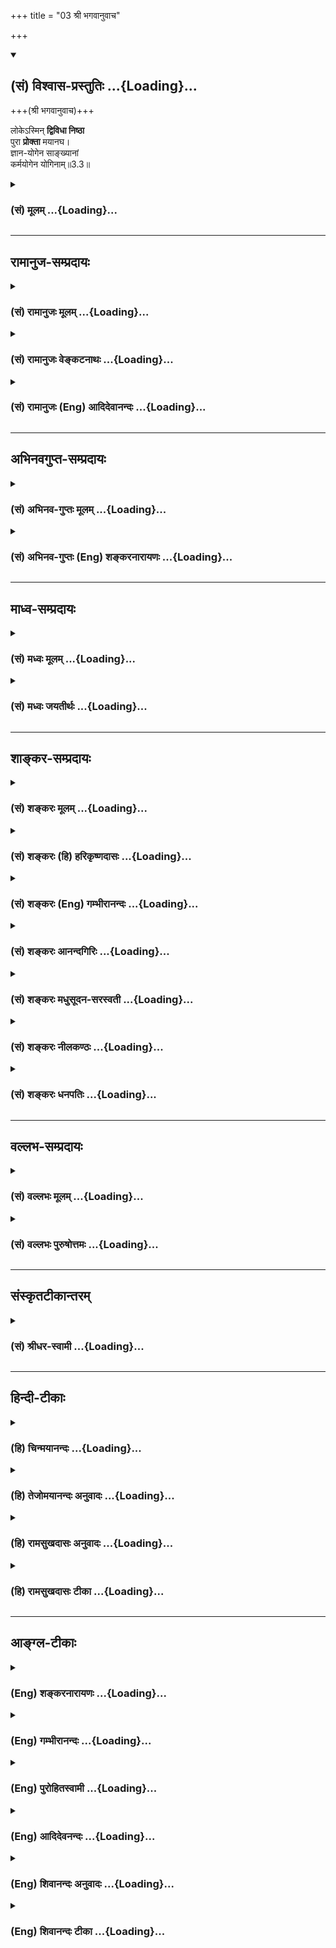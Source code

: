 +++
title = "03 श्री भगवानुवाच"

+++
<div class="js_include" newlevelforh1="2" title="(सं) विश्वास-प्रस्तुतिः" unfilled url="/purANam_vaiShNavam/mahAbhAratam/06-bhIShma-parva/03-bhagavad-gItA-parva/saMskRtam/vishvAsa-prastutiH/03_karma-yogaH/03_shrI_bhagavAnuvAc.md">
<details open><summary><h2>(सं) विश्वास-प्रस्तुतिः ...{Loading}...</h2></summary>

+++(श्री भगवानुवाच)+++

लोकेऽस्मिन् **द्विविधा निष्ठा**  
पुरा **प्रोक्ता** मयानघ।  
ज्ञान-योगेन साङ्ख्यानां  
कर्मयोगेन योगिनाम्॥3.3॥
</details>
</div>
<div class="js_include collapsed" newlevelforh1="3" title="(सं) मूलम्" unfilled url="/purANam_vaiShNavam/mahAbhAratam/06-bhIShma-parva/03-bhagavad-gItA-parva/saMskRtam/mUlam/03_karma-yogaH/03_shrI_bhagavAnuvAc.md">
<details><summary><h3>(सं) मूलम् ...{Loading}...</h3></summary>

श्री भगवानुवाच  
लोकेऽस्मिन्द्विविधा निष्ठा पुरा प्रोक्ता मयानघ।  
ज्ञानयोगेन साङ्ख्यानां कर्मयोगेन योगिनाम्।।3.3।।
</details>
</div>


_________________
## रामानुज-सम्प्रदायः
<div class="js_include collapsed" newlevelforh1="3" title="(सं) रामानुजः मूलम्" unfilled url="/purANam_vaiShNavam/mahAbhAratam/06-bhIShma-parva/03-bhagavad-gItA-parva/saMskRtam/rAmAnujaH/mUlam/03_karma-yogaH/03_shrI_bhagavAnuvAc.md">
<details><summary><h3>(सं) रामानुजः मूलम् ...{Loading}...</h3></summary>

।।3.3।। श्रीभगवानुवाच पुरा उक्तं च सम्यग् अवधृतं त्वया **पुरा** अपि
**अस्मिन् लोके** विचित्राधिकारिसंपूर्णे **द्विविधा निष्ठा**
ज्ञानकर्मविषया यथाधिकारम् असंकीर्णा एव **मया उक्ता।** न हि सर्वो लौकिकः
पुरुषः संजातमोक्षाभिलाषः तदानीम् एव ज्ञानयोगाधिकारे प्रभवति अपि तु
अनभिसंहितफलेन केवलपरमपुरुषाराधनरूपेण अनुष्ठितेन कर्मणा विध्वस्तमनोमलः
अव्याकुलेन्द्रियो ज्ञाननिष्ठायाम् अधिकरोति यतः प्रवृत्तिर्भूतानां येन
सर्वमिदं ततम्। स्वकर्मणा तमभ्यर्च्य सिद्धिं विन्दति मानवः।। (गीता
18।46)इति परमपुरुषाराधनैकवेषता कर्मणां वक्ष्यते।  
  
इहापिकर्मण्येवाधिकारस्ते (गीता 2।47) इत्यादिना अनभिसंहितफलं कर्म
अनुष्ठेयं विधाय तेन विषयव्याकुलतारूपमोहाद् उत्तीर्णबुद्धेःप्रजहाति यदा
कामान् (गीता 2।55) इत्यादिना ज्ञानयोग उदितः। अतः **साङ्ख्यानाम्** एव
**ज्ञानयोगेन** स्थितिः उक्ता **योगिनां** तु **कर्मयोगेन। संख्या बुद्धिः
तद्युक्ताः साङ्ख्याः आत्मैकविषयया बुद्ध्या युक्ताः साङ्ख्याः अतदर्हाः
कर्मयोगाधिकारिणो योगिनः। विषयव्याकुलबुद्धियुक्तानां कर्मयोगे अधिकारः
अव्याकुलबुद्धीनां तु ज्ञानयोगे अधिकार उक्तः सति न किञ्चिद् इह विरुद्धम्
न अपि व्यामिश्रम् अभिहितम्। सर्वस्य लौकिकस्य पुरुषस्य मोक्षेच्छायां
संजातायां सहसा एव ज्ञानयोगो दुष्कर इत्याह**

</details>
</div>
<div class="js_include collapsed" newlevelforh1="3" title="(सं) रामानुजः वेङ्कटनाथः" unfilled url="/purANam_vaiShNavam/mahAbhAratam/06-bhIShma-parva/03-bhagavad-gItA-parva/saMskRtam/rAmAnujaH/venkaTanAthaH/03_karma-yogaH/03_shrI_bhagavAnuvAc.md">
<details><summary><h3>(सं) रामानुजः वेङ्कटनाथः ...{Loading}...</h3></summary>

  
  
।।3.3।। एवमसङ्कीर्णरूपे वाक्ये बुभुत्सिते पूर्वोक्तस्यैवासङ्कीर्णरूपतां
प्रकटयन् श्रीभगवानुवाच लोकेऽस्मिन्निति। मया प्रोक्ता इति निर्देशात्काक्वा
च फलितमाह पूर्वोक्तमिति। अस्मिन् लोके इत्यस्य प्रकृतोपयोगितात्पर्यमाह
विचित्राधिकारिसम्पूर्णे इति। तेन ज्ञानयोगकर्मयोगयोरधिकारिभेदसम्भवः
परस्परविरुद्धानामपि धर्माणां
प्रतिनियताधिकारिविषयत्वव्यवस्थापकवर्णाश्रमदेशकालकामनानिमित्तादिदृष्टान्तश्च
सूचितः। अनघशब्देनाप्येतदेवाभिप्रेतम्। यथास्मिन् लोकेऽनघतया
त्वमपवर्गसाधनेऽधिकरोषि इतरे तु काम्यादौ तद्वदनघमात्रस्य कर्मयोगेऽधिकारः
अनघतराणां तु ज्ञानयोग इति संसारदाहज्वरचिकित्सकस्य सर्वज्ञस्य
भिषजस्तत्तदवस्थोचितोऽयमुपदेशः। प्रोक्ता इत्यस्य सोपसर्गस्याभिप्रेतमाह
यथाधिकारमिति। अधिकारानतिलङ्घनमत्र प्रकर्षः। द्वैविध्यमात्रस्य
ज्ञातत्वात्तदुक्त्यभिप्रेतमाह असङ्कीर्णैवेति। मयेति तत्तदधिकारिभेदवेदिना
तत्तद्धितकामेनास्पृष्टभ्रमविप्रलम्भप्रमादाशक्तिगन्धेनेत्यर्थः।  
  
ज्यायसि ज्ञानयोगे तिष्ठति कर्मयोगः कथमाद्रियेत इत्यत्राह नहीति।
मोक्षाभिलाषे जातेऽपि जन्मान्तरशतसुचरितमृदितकषायाणां केषाञ्चिदेव तदानीमेव
ज्ञानयोगाधिकारः तथा दर्शनात् ततः शक्ताशक्तविषयतया
ज्ञानकर्मयोगयोर्व्यवस्थेति भावः। नन्वशक्तानां कदाचिदपि ज्ञानयोगाधिकारो न
स्यात् तच्छक्तिहेतुतयोक्तस्य कर्मयोगानुष्ठानस्य
तत्प्रातिकूल्यचोद्यस्थितेरित्यत्राह अनभिसंहितेति।
सर्वज्ञत्वसर्वशक्तित्वकारुण्यादिविशिष्टभगवदनुग्रहरूपादृष्टद्वारा
ज्ञानहेतुत्वाय परमपुरुषाराधनरूपतोक्तिः। व्याकुलेन्द्रियत्वं हि
ज्ञाननिष्ठाविरोधि तच्च स्वान्तमलमूलम्
तदप्यनादिपुण्यपापरूपदुष्कर्ममूलरजस्तमोमयम् तच्च
सत्त्वोन्मेषहेतुभूतैवंविधकर्मनिबर्हणीयम् अतो
ज्ञाननिष्ठाहेतुभूतशान्तिहेतुत्वात्तदनुकूल एव कर्मयोग इत्युक्तं भवति।
धर्मेण पापमपनुदति तै.ना.उ.6।50 इत्यादिकमिहाभिप्रेतम् अनभिसंहितफलत्वं
पूर्वमेवोक्तमिति कृत्वा केवलपरमपुरुषाराधनवेषतायां कर्मणैव सिद्धिप्राप्तौ
च वक्ष्यमाणं दर्शयति यत इति। प्रोक्तशब्दनिर्दिष्टं अव्यामिश्राभिधानं
अनभिसंहितफलत्वोक्तिं च व्यनक्ति इहापीति। यदा ते
मोहकलिलंश्रुतिविप्रतिपन्ना ते 2।5253 इत्याद्यर्थं स्मारयति विषयेति।
आभिप्रायिकमवधारणं व्यञ्जयन्नुत्तरार्धं व्याचष्टे अतः साङ्ख्यानामेवेति।
साङ्ख्यशब्दस्यात्र सिद्धान्तविशेषनिष्ठपरत्वं व्युदस्यति
साङ्ख्यबुद्धिरित्यादिना। अतदर्हा इत्यशक्तिविषयत्वं
सूचितम्। कर्मयोगाधिकारिण इति। योगिशब्दस्थो योगो ह्यत्र कर्मयोगः
प्रत्ययार्थः सम्बन्धश्चात्र तद्योग्यतारूप इत्यर्थः। अतदर्हत्वं तदर्हत्वं
च विशदयन् विरोधशङ्कापरिहारस्यफलितत्वेनाव्यामिश्राभिधानमुपसंहरति
विषयेति।  
  

</details>
</div>
<div class="js_include collapsed" newlevelforh1="3" title="(सं) रामानुजः (Eng) आदिदेवानन्दः" unfilled url="/purANam_vaiShNavam/mahAbhAratam/06-bhIShma-parva/03-bhagavad-gItA-parva/saMskRtam/rAmAnujaH/english/AdidevAnandaH/03_karma-yogaH/03_shrI_bhagavAnuvAc.md">
<details><summary><h3>(सं) रामानुजः (Eng) आदिदेवानन्दः ...{Loading}...</h3></summary>

3.3 The Lord said You have not properly understood what I taught you before. In this world, full of people with varying degrees of alifications, I have taught in the days of yore two ways, that of knowledge (Jnana Yoga) and that of works, according to the alifications of aspirants. There is no contradiction in this. It is not possible for all people of the world in whom the desire for release has arisen, to become capable immediately for the practice of Jnana Yoga. But he who performs the worship of the Supreme Person without desire for fruits and thery gets completely rid of inner impurities and keeps his senses unagitated - he becomes competent for the path of knowledge. That all activities are for performing the worship of the Supreme Person will be taught in the Gita verse, 'He from \`whom the activities of all beings arise and by whom all this is pervaded - by worshipping Him with his duty man reaches perfection' (18.46). Earlier also performance of activities without any attachment to the fruits is enjoined by the verse beginning with. 'You have the right to work alone ৷৷.' (2.47). Next for those whose intellect has been redeemed by this kind of discipline, is enjoined Jnana Yoga by the words, 'When a man renounces all the desires
৷৷.' (2.55). Conseently, firm devotion to Jnana Yoga is taught only to the Sankhyas, i.e., those persons who are competent to follow the discipline of the knowledge of the self, and Karma Yoga to Yogins, i.e.,
to those competent for the path of work. Sankhya means Buddhi and those who are endowed with the Buddhi (intellectual or mental disposition)
having only the self for its object, are Sankhyans. Therefore those who are not fit for this are alified for Karma Yoga. Those who are possessed of Buddhi which is agitated by objects of the senses, are the persons alified for Karma Yoga, whereas those whose Buddhi is not thus agitated,
are alified for Jnana Yoga. Therefore nothing contradictory and confusing is taught. It is said in the next stanza that Jnana Yoga is difficult to practise all at once, even when the desire for release arises in any worldy person:

</details>
</div>


_________________
## अभिनवगुप्त-सम्प्रदायः
<div class="js_include collapsed" newlevelforh1="3" title="(सं) अभिनव-गुप्तः मूलम्" unfilled url="/purANam_vaiShNavam/mahAbhAratam/06-bhIShma-parva/03-bhagavad-gItA-parva/saMskRtam/abhinava-guptaH/mUlam/03_karma-yogaH/03_shrI_bhagavAnuvAc.md">
<details><summary><h3>(सं) अभिनव-गुप्तः मूलम् ...{Loading}...</h3></summary>

।।3.3।। श्रीभगवांस्तूत्तरं ददाति लोकेऽस्मिन् इति। लोके एषा द्वयी गतिः
प्रसिद्धा साङ्ख्यानां ज्ञानं प्रधानम् योगिनां च कर्मेति। मया तु सा एकैव
निष्ठा उक्ता ज्ञानक्रियामयत्वात् संवित्तत्त्वस्येति भावः।

</details>
</div>
<div class="js_include collapsed" newlevelforh1="3" title="(सं) अभिनव-गुप्तः (Eng) शङ्करनारायणः" unfilled url="/purANam_vaiShNavam/mahAbhAratam/06-bhIShma-parva/03-bhagavad-gItA-parva/saMskRtam/abhinava-guptaH/english/shankaranArAyaNaH/03_karma-yogaH/03_shrI_bhagavAnuvAc.md">
<details><summary><h3>(सं) अभिनव-गुप्तः (Eng) शङ्करनारायणः ...{Loading}...</h3></summary>

3.3 Loke etc. In the world, this twofold path is well known. Knowledge
is important for men of reflection and action for men of Yoga. But that
path has been declared by Me to be only one. For, the Consciousness
consists predominantly of knowledg and action. This is the idea here.
For this \[the Lord continues\] -

</details>
</div>


_________________
## माध्व-सम्प्रदायः
<div class="js_include collapsed" newlevelforh1="3" title="(सं) मध्वः मूलम्" unfilled url="/purANam_vaiShNavam/mahAbhAratam/06-bhIShma-parva/03-bhagavad-gItA-parva/saMskRtam/madhvaH/mUlam/03_karma-yogaH/03_shrI_bhagavAnuvAc.md">
<details><summary><h3>(सं) मध्वः मूलम् ...{Loading}...</h3></summary>

।।3.3।। ज्यायस्त्वेऽपि बुद्धेराधिकारिकत्वात् त्वं कर्मण्यधिकृत इति तत्र
नियोक्ष्यामीत्याशयवान्भगवानाह लोक इति। द्विविधा अपि जनाः सन्ति
गृहस्थादिकर्मत्यागेन ज्ञाननिष्ठाः सनकादिवत् तत्स्था एव ज्ञाननिष्ठाश्च
जनकादिवत् मद्धर्मस्था एवेत्यर्थः। साङ्ख्यानां ज्ञानिनां सनकादीनाम्।
योगिनामुपायिनां जनकादीनाम्। ज्ञाननिष्ठा अप्याधिकारिकत्वादीश्वरेच्छया
लोकसङ्ग्रहार्थत्वाच्च ये कर्मयोग्या भवन्ति तेऽपि योगिनः। निष्ठा स्थितिः।
त्वं तु जनकादिवत् सकर्मैव ज्ञानयोग्यः न तु सनकादिवत्तत्त्यागेनेत्यर्थः।
सन्ति हीश्वरेच्छयैव कर्मकृतः प्रियव्रतादयोऽपि ज्ञानिन एव। तथा ह्युक्तम्
ईश्वरेच्छया विनिवेशितकर्माधिकारः भाग.5।1।23 इति।

</details>
</div>
<div class="js_include collapsed" newlevelforh1="3" title="(सं) मध्वः जयतीर्थः" unfilled url="/purANam_vaiShNavam/mahAbhAratam/06-bhIShma-parva/03-bhagavad-gItA-parva/saMskRtam/madhvaH/jayatIrthaH/03_karma-yogaH/03_shrI_bhagavAnuvAc.md">
<details><summary><h3>(सं) मध्वः जयतीर्थः ...{Loading}...</h3></summary>

।।3.3।। एवं चेत्प्रश्नस्तर्हि कथं परिहारवाक्यं सङ्गच्छते तत्र
निष्ठाद्वैविध्यकथनात् इत्यतस्तदभिप्रायं वदन् अवतारयति
**ज्यायस्त्वेऽपी**ति। बुद्धिः काम्यकर्मणो ज्यायसीति यदुक्तं तत्तथैव
तथापि त्वां तत्र वैकल्पिके युद्धादिकर्मणि प्रेरयामि कुतः आधिकारिकत्वात्
त्वं कर्मण्यपि विक्षेपकारिण्यपि वैकल्पिकेऽधिकृत इति कृत्वा।
अयमत्रोत्तरक्रमः आश्रमत्रयविहितानि यज्ञादीनि युद्धादीनि च न
शुद्धकाम्यानि किन्तु कर्तुरिच्छया स्वर्गाद्यर्थानि ज्ञानाद्यर्थानि च
भवन्ति अतो बुद्धेः काम्यकर्मणो जायस्त्वेऽपि युद्धस्य
बुद्ध्यर्थत्वसम्भवात्तत्र नियोगो नानुपपन्नः। यतिधर्मान्विना किमेतेन
नियोगेन इति चेत् अनधिकारिणामेव यत्याश्रमस्वीकाराधिकारः नाधिकारिकाणाम्।
तैर्गृहस्थाद्याश्रममपरित्यज्यैव तद्विहितानि कर्माणि
निष्कामतयाऽनुष्ठेयानीतीश्वरनियमात् तव
चाधिकारिकत्वादिति। स्वराद्यन्तोपसृष्टाच्च इति कात्यायनवचनमनित्यम्। अत एव
न पाणिनिरभाणीत्। अयमाशयःश्लोकात्कथं लभ्यते इत्यतो व्याचष्टे **द्विविधा
अपी**ति। निष्ठा द्विविधेति व्याख्याने क्रमेणैकस्यैव पुरुषस्य
तत्सम्भवान्नोक्तोऽभिप्रायो लभ्यत इत्येवं व्याख्यातम्। न केवलमेकविधाः
साङ्ख्या एवेत्यपेरर्थः। द्वैविद्ध्यमेव सोदाहरणमाह **गृहस्थादी**ति।
यत्याश्रमपरिग्रहेणेत्यपि ग्राह्यम्। ज्ञाननिष्ठाः यत्याश्रमविहितैरेव
कर्मभिर्ज्ञानसाधनैर्युक्ताः सनकादिभिस्तुल्यं वर्तन्त इति **सनकादिवत्**।
एवं जनकादिवदित्यपि। तत्स्था एव गृहस्थाद्याश्रमस्था एव
तद्धर्मैर्युद्धादिभिर्ज्ञानसाधनैर्युक्ताः द्विविधा अपि जनाः
सन्तीत्युक्ते कर्ममार्गस्था ज्ञानमार्गस्थाश्चेति द्वैविद्ध्यं प्रतीयते
तन्निवृत्त्यर्थमाह **मद्धर्मे**ति। ज्ञानमार्गस्था एव ततश्च मद्धर्मस्था
एवजना द्विविधा अपि सन्तीत्यन्वयः। तत्कथमित्याकाङ्क्षायामुत्तरं
वाक्यद्वयम्। **साङ्ख्यानां योगिना**मिति पदद्वयमन्यथाप्रतीतिनिरासाय
व्याचष्टे **साङ्ख्यानामि**ति। सम्यक् ख्यातिर्ज्ञानं सङ्ख्या तत्र भवाः
साङ्ख्याः तेषां ज्ञानिनां ज्ञाननिष्ठानामित्यर्थः। ननु जनकादयोऽपि
ज्ञाननिष्ठास्तत्कथं योगिन इत्यत आह **ज्ञाननिष्ठा अपी**ति। कर्मयोग्या
गृहस्थादिकर्मयोग्याः। साङ्ख्ययोगशब्दौ प्रसिद्धार्थौ किं न स्यातामित्यतो
मुक्तिवचनादिति भावेनाह **निष्ठे**ति स्थितिः स्वरूपेणेति शेषः। अस्त्वेवं
श्लोकार्थः तथाप्याधिकारिकत्वादित्यादिकं अत्र न श्रूयत इत्यतोऽध्याहृत्याह
**त्वं त्वि**ति। सकर्मा गृहस्थादिकर्मवान्। भवेदिदं व्याख्यानं यदि ते
जनाः प्रमिताः स्युर्येषां ज्ञाननिष्ठानामपि गृहस्थादिकर्मस्वेवाधिकारः न
यत्याश्रमकर्मसु। जनकादयस्तु यत्याश्रमं नानुष्ठितवन्त इत्येव प्रमितम् न
तु तत्रानधिकार इति तत्राह **सन्ति ही**ति। विनिवेशितः कर्माधिकारो
गृहस्थकर्माधिकारो यस्मिन्स तथोक्तः। प्रियव्रतो हि यत्याश्रमं
स्वीचिकीर्षुराधिकारिकत्वयुक्त्या हिरण्यगर्भेण निवारित इत्यनेनोच्यते।

</details>
</div>


_________________
## शाङ्कर-सम्प्रदायः
<div class="js_include collapsed" newlevelforh1="3" title="(सं) शङ्करः मूलम्" unfilled url="/purANam_vaiShNavam/mahAbhAratam/06-bhIShma-parva/03-bhagavad-gItA-parva/saMskRtam/shankaraH/mUlam/03_karma-yogaH/03_shrI_bhagavAnuvAc.md">
<details><summary><h3>(सं) शङ्करः मूलम् ...{Loading}...</h3></summary>

।।3.3।। **लोके अस्मिन्** शास्त्रार्थानुष्ठानाधिकृतानां त्रैवर्णिकानां
**द्विविधा** द्विप्रकारा **निष्ठा** स्थितिः अनुष्ठेयतात्पर्यं **पुरा**
पूर्वं सर्गादौ प्रजाः सृष्ट्वा तासाम् अभ्युदयनिःश्रेयसप्राप्तिसाधनं
वेदार्थसंप्रदायमाविष्कुर्वता **प्रोक्ता मया** सर्वज्ञेन ईश्वरेण हे
**अनघ** अपाप। तत्र का सा द्विविधा निष्ठा इत्याह तत्र **ज्ञानयोगेन**
ज्ञानमेव योगः तेन **साङ्ख्यानाम्** अत्मानात्मविषयविवेकविज्ञानवतां
ब्रह्मचर्याश्रमादेव कृतसंन्यासानां वेदान्तविज्ञानसुनिश्चितार्थानां
परमहंसपरिव्राजकानां ब्रह्मण्येव अवस्थितानां निष्ठा प्रोक्ता।
**कर्मयोगेन** कर्मैव योगः कर्मयोगः तेन कर्मयोगेन **योगिनां** कर्मिणां
निष्ठा प्रोक्ता इत्यर्थः। यदि च एकेन पुरुषेण एकस्मै पुरुषार्थाय ज्ञानं
कर्म च समुच्चित्य अनुष्ठेयं भगवता इष्टम् उक्तं वक्ष्यमाणं वा गीतासु
वेदेषु चोक्तम् कथमिह अर्जुनाय उपसन्नाय प्रियाय विशिष्टभिन्नपुरुषकर्तृके
एव ज्ञानकर्मनिष्ठे ब्रूयात् यदि पुनः अर्जुनः ज्ञानं कर्म च द्वयं
श्रुत्वा स्वयमेवानुष्ठास्यति अन्येषां तु भिन्नपुरुषानुष्ठेयतां वक्ष्यामि
इति मतं भगवतः कल्प्येत तदा रागद्वेषवान् अप्रमाणभूतो भगवान् कल्पितः
स्यात्। तच्चायुक्तम्। तस्मात् कयापि युक्त्या न समुच्चयो
ज्ञानकर्मणोः।। यत् अर्जुनेन उक्तं कर्मणो ज्यायस्त्वं बुद्धेः तच्च स्थितम्
अनिराकरणात्। तस्याश्च ज्ञाननिष्ठायाः संन्यासिनामेवानुष्ठेयत्वम्
भिन्नपुरुषानुष्ठेयत्ववचनात्। भगवतः एवमेव अनुमतमिति गम्यते।। मां च
बन्धकारणे कर्मण्येव नियोजयसि इति विषण्णमनसमर्जुनम् कर्म नारभे इत्येवं
मन्वानमालक्ष्य आह भगवान् न कर्मणामनारम्भात् इति। अथवा ज्ञानकर्मनिष्ठयोः
परस्परविरोधात् एकेन पुरुषेण युगपत् अनुष्ठातुमशक्यत्वे सति
इतरेतरानपेक्षयोरेव पुरुषार्थहेतुत्वे प्राप्ते कर्मनिष्ठाया
ज्ञाननिष्ठाप्राप्तिहेतुत्वेन पुरुषार्थहेतुत्वम् न स्वातन्त्र्येण
ज्ञाननिष्ठा तु कर्मनिष्ठोपायलब्धात्मिका सती स्वातन्त्र्येण
पुरुषार्थहेतुः अन्यानपेक्षा इत्येतमर्थं प्रदर्शयिष्यन् आह भगवान्

</details>
</div>
<div class="js_include collapsed" newlevelforh1="3" title="(सं) शङ्करः (हि) हरिकृष्णदासः" unfilled url="/purANam_vaiShNavam/mahAbhAratam/06-bhIShma-parva/03-bhagavad-gItA-parva/saMskRtam/shankaraH/hindI/harikRShNadAsaH/03_karma-yogaH/03_shrI_bhagavAnuvAc.md">
<details><summary><h3>(सं) शङ्करः (हि) हरिकृष्णदासः ...{Loading}...</h3></summary>

।।3.3।। प्रश्नके अनुसार ही उत्तर देते हुए श्रीभगवान् बोले हे निष्पाप
अर्जुन इस मनुष्यलोकमें शास्त्रोक्त कर्म और ज्ञानके जो अधिकारी हैं ऐसे
तीनों वर्णवालोंके लिये ( अर्थात् ब्राह्मण क्षत्रिय और वैश्योंके लिये )
दो प्रकारकी निष्ठास्थिति अर्थात् कर्तव्य तत्परता पहलेसृष्टिके आदिकालमें
प्रजाको रचकर उनकी लौकिक उन्नति और मोक्षकी प्राप्तिके साधनरूप वैदिक
सम्प्रदायको आविष्कार करनेवाले मुझ सर्वज्ञ ईश्वरद्वारा कही गयी हैं। वह दो
प्रकारकी निष्ठा कौनसी हैं सो कहते हैं जो आत्मअनात्मके विषयमें विवेकजन्य
ज्ञानसे सम्पन्न हैं जिन्होंने ब्रह्मचर्यआश्रमसे ही संन्यास ग्रहण कर लिया
है जिन्होंने वेदान्तके विज्ञानद्वारा आत्मतत्त्वका भलीभाँति निश्चय कर
लिया है जो परमहंस संन्यासी हैं जो निरन्तर ब्रह्ममें स्थित हैं ऐसे
साङ्ख्ययोगियोंकी निष्ठा ज्ञानरूप योगसे कही है। तथा कर्मयोगसे
कर्मयोगियोंकी अर्थात् कर्म करनेवालोंकी निष्ठा कही है। यदि एक पुरुषद्वारा
एक ही प्रयोजनकी सिद्धिके लिये ज्ञान और कर्म दोनों एक साथ अनुष्ठान करने
योग्य हैं ऐसा अपना अभिप्राय भगवान्द्वारा गीतामें पहले कहीं कहा गया होता
या आगे कहा जानेवाला होता अथवा वेदमें कहा गया होता तो शरणमें आये हुए
प्रिय अर्जुनको यहाँ भगवान् यह कैसे कहते कि ज्ञाननिष्ठा और कर्मनिष्ठा
अलगअलग भिन्नभिन्न अधिकारियोंद्वारा ही अनुष्ठान की जानेयोग्य हैं। यदि
भगावन्का यह अभिप्राय मान लिया जाय कि ज्ञान और कर्म दोनोंको सुनकर अर्जुन
स्वयं ही दोनोंका अनुष्ठान कर लेगा दोनोंको भिन्न भिन्न पुरुषोंद्वारा
अनुष्ठान करनेयोग्य तो दूसरोंके लिये कहूँगा। तब तो भगवान्को रागद्वेषयुक्त
और अप्रामाणिक मानना हुआ। ऐसा मानना सर्वथा अनुचित है। इसलिये किसी भी
युक्तिसे ज्ञान और कर्मका समुच्चय नहीं माना जा सकता। कर्मोंकी अपेक्षा
ज्ञानकी श्रेष्ठता जो अर्जुनने कही थी वह तो सिद्ध है ही क्योंकि भगवान्ने
उसका निराकरण नहीं किया। उस ज्ञाननिष्ठाके अनुष्ठानका अधिकार संन्यासियोंका
ही है क्योंकि दोनों निष्ठा भिन्नभिन्न पुरुषोंद्वारा अनुष्ठान करनेयोग्य
बतलायी गयी हैं। इस कारण भगवान्की यही सम्मति है। यह प्रतीत होता है।
बन्धनके हेतुरूप कर्मोंमें ही भगवान् मुझे लगाते हैं ऐसा समझकर व्यथितचित्त
हुए और मैं कर्म नहींकरूँगा ऐसा माननेवाले अर्जुनको देखकर भगवान् बोले न
कर्मणामनारम्भात् इति। अथवा ज्ञाननिष्ठाका और कर्मनिष्ठाका परस्पर विरोध
होनेके कारण एक पुरुषद्वारा एक कालमें दोनोंका अनुष्ठान नहीं किया जा सकता।
इससे एक दूसरेकी अपेक्षा न रखकर दोनों अलगअलग मोक्षमें हेतु हैं ऐसा शंका
होनेपर

</details>
</div>
<div class="js_include collapsed" newlevelforh1="3" title="(सं) शङ्करः (Eng) गम्भीरानन्दः" unfilled url="/purANam_vaiShNavam/mahAbhAratam/06-bhIShma-parva/03-bhagavad-gItA-parva/saMskRtam/shankaraH/english/gambhIrAnandaH/03_karma-yogaH/03_shrI_bhagavAnuvAc.md">
<details><summary><h3>(सं) शङ्करः (Eng) गम्भीरानन्दः ...{Loading}...</h3></summary>

3.3 Anagha, O unblemished one, O sinless one; \[This word of address
suggests that Arjuna is alified to receive the Lord's instruction.\]
dvividha, two kinds of ; nistha, steadfastness, persistence in what is
undertaken; asmin loke, in this world, for the people of the three
castes who are alified for following the scriptures; prokta, were spoken
of; maya, by Me, the omniscient God, who had revealed for them the
traditional teachings of the Vedas, which are the means of securing
prosperity and the highest Goal; pura, in the days of yore, in the
beginning the creation, after having brought into being the creatures.
Now then, which is that steadfastness of two kinds; In answer the Lord
says: The steadfastness jnanayogena, through the Yoga of
Knowledge-Knowledge itself being the Yoga \[Here jnana, Knowledge,
refers to the knowledge of the supreme Reality, and Yoga is used in the
derivative sense of 'that (Knowledge) through which one gets united with
Brahman'.\]-; had been stated sankhyanam, for the men of
realization-those possessed of the Knowledge arising from the
discrimination with regard to the Self and the not-Self, those who have
espoused monasticism from the stage of Celibacy; itself, those to whom
the entity presented by the Vedantic knowledge has become fully
ascertained (see Mu. 3.2.6)-,the monks who are known as the
parama-hamsas, those who are established in Brahman alone. And the
steadfastness karma-yogena, through the Yoga of Action-action itself
being the Yoga \[Yoga here means 'that through which one gets united
with, comes to have, prosperity', i.e. such actions as go by the name of
righteousness and are prescribed by the scriptures.\] had been stated
yoginam, for the yogis, the men of action (rites and duties). This is
the idea. Again, had it been intended or stated or if it will be stated
in the Gita by the Lord-and if it has also been so stated in the
Vedas-that Knowledge and action are to be practised in combination by
one and the same person for attaining the same human Goal, why then
should He here tell His dear supplicant Arjuna, that steadfastness in
either Knowledge or action is to be practised only by different persons
who are respectively alified; If, on the other hand, it be supposed that
the Lord's idea is, 'After hearing about both Knowledge and action,
Arjuna will himself practise them (in combination); but, to others, I
shall speak of them as being meant to be pursued by different persons',
then the Lord would be imagined to be unreliable, being possessed of
likes and dislikes! And that is untenable. So, from no point of view
whatsoever can there be a combination of Knowledge and action. And what
has been said by Arjuna regarding superiority of Wisdom over action,
that stands confirmed for not having been refuted; and (it also stands
confirmed) that steadfastness in Knowledge is suitable for being
practised by monks alone. And from the statement that they (Knowledge
and action) are to be followed by different persons, it is understood
that this has the Lord's approval. Noticing that Arjuna had become
dejected under the impression, 'You are urging me to that very action
which is a source of bondage', and was thinking thus, 'I shall not
undertake action', the Lord said, 'Na karmanam anarambhat, not by
abstaining from action,' etc. Or:-When steadfastness in Knowledge and
steadfastness in action become incapable of being pursued simultaneously
by one and the same person owing to mutual contradiction, then, since it
may be concluded that they become the cause of attaining the human Goal
independently of each other, therefore, in order to show-that the
steadfastness in action is a means to the human Goal, not independently,
but by virtue of being instrumental in securing steadfastness in
Knowledge; and that, on the other hand, steadfastness in Knowledge,
having come into being through the means of steadfastness in action,
leads to the human Goal independently without anticipating anything
else-,the Lord said:

</details>
</div>
<div class="js_include collapsed" newlevelforh1="3" title="(सं) शङ्करः आनन्दगिरिः" unfilled url="/purANam_vaiShNavam/mahAbhAratam/06-bhIShma-parva/03-bhagavad-gItA-parva/saMskRtam/shankaraH/AnandagiriH/03_karma-yogaH/03_shrI_bhagavAnuvAc.md">
<details><summary><h3>(सं) शङ्करः आनन्दगिरिः ...{Loading}...</h3></summary>

।।3.3।। समुच्चयविरोधितया प्रश्नं व्याख्याय तद्विरोधित्वेनैव
प्रतिवचनमुत्थापयति **प्रश्नेति।** येयं व्यवहारभूमिरुपलभ्यते तत्र
त्रैवर्णिका ज्ञानं कर्म वा शास्त्रीयमनुष्ठातुमधिक्रियन्ते। तेषां द्विधा
स्थितिर्मया प्रोक्तेति पूर्वार्धं योजयति **लोकेऽस्मिन्निति।** स्थितिमेव
व्याकरोति **अनुष्ठेयेति।** पूर्वं प्रवचनप्रसङ्गं प्रदर्शयन्प्रवक्तारं
विशिनष्टि **सर्गादाविति।** प्रवचनस्यायथार्थत्वशङ्कां वारयति
**सर्वज्ञेनेति।** अर्जुनस्य भगवदुपदेशयोग्यत्वं सूचयति **अनघेति।**
निर्धारणार्थे तत्रेति सप्तमी। ज्ञानं परमार्थवस्तुविषयं तदेव योगशब्दितं
युज्यतेऽनेन ब्रह्मणेति व्युत्पत्तेस्तेन। निष्ठेत्यनुवर्तते।
उक्तज्ञानोपायमुपदिदिक्षुः साङ्ख्यशब्दार्थमाह **आत्मेति।** तेषामेव
कर्मनिष्ठत्वं व्यावर्तयति **ब्रह्मचर्येति।** तेषां जपादिपारवश्येन
श्रवणादिपराङ्मुखत्वं पराकरोति **वेदान्तेति।** उक्तविशेषणवतां
मुख्यसंन्यासित्वेन फलावस्थत्वं दर्शयति **परमहंसेति।** कर्म
वर्णाश्रमविहितं धर्माख्यं तदेव युज्यते तेनाभ्युदयेनेति योगस्तेन निष्ठा
कर्मिणां प्रोक्तेत्यनुषङ्गं दर्शयन्नाह **कर्मैवेत्यादिना।** एवं
प्रतिवचनवाक्यस्थान्यक्षराणि व्याख्याय तस्यैव तात्पर्यार्थं कथयति **यदि
चेति।** इष्टस्यापि दुर्बोधत्वमाशङ्क्याह **उक्तमिति।** ज्ञानस्यापि
मूलविकलतया विभ्रमत्वमाशङ्क्याह **वेदेष्विति।**
तस्याशिष्यत्वबुद्ध्यान्यथाकथनमित्याशङ्क्याह **उपसन्नायेति।** तथापि
तस्मिन्नौदासीन्यादन्यथोक्तिरित्याशङ्क्याह **प्रियायेति।** ब्रवीति च
भिन्नपुरुषकर्तृकं निष्ठाद्वयं तेन समुच्चयो भगवदभीष्टः शास्त्रार्थो न
भवतीति शेषः। नन्वर्जुनस्य
प्रेक्षापूर्वकारित्वाज्ज्ञानकर्मश्रवणानन्तरमुभयनिर्देशानुपपत्त्या
समुच्चयानुष्ठानं संपत्स्यते तद्व्यतिरिक्तानां तु
ज्ञानकर्मणोर्भिन्नपुरुषानुष्ठेयत्वं श्रुत्वा प्रत्येकं तदनुष्ठानं
भविष्यतीति भगवतो मतं कल्प्यते तस्यार्जुनेऽनुरागातिरेकादितरेषु च
तदभावादिति तत्राह **यदि पुनरिति।** अप्रमाणभूतत्वमनाप्तत्वम्। नच भगवतो
रागादिमत्त्वेनानाप्तत्वं युक्तंसमं सर्वेषु भूतेषु तिष्ठन्तम्
इत्यादिविरोधादित्याह **तच्चेति।** निष्ठाद्वयस्य
भिन्नपुरुषानुष्ठेयत्वनिर्देशफलमुपसंहरति **तस्मादिति।**

</details>
</div>
<div class="js_include collapsed" newlevelforh1="3" title="(सं) शङ्करः मधुसूदन-सरस्वती" unfilled url="/purANam_vaiShNavam/mahAbhAratam/06-bhIShma-parva/03-bhagavad-gItA-parva/saMskRtam/shankaraH/madhusUdana-sarasvatI/03_karma-yogaH/03_shrI_bhagavAnuvAc.md">
<details><summary><h3>(सं) शङ्करः मधुसूदन-सरस्वती ...{Loading}...</h3></summary>

।।3.2 3.3।। ननु नाहं कंचिदपि प्रतारयामि कि पुनस्त्वामतिप्रियम्। त्वं तु
किं मे प्रतारणाचिन्हं पश्यसीति चेत्तत्राह तव वचनं व्यामिश्रं न भवत्येव
ममत्वेकाधिकारिकत्वभिन्नाधिकारिकत्वसंदेहाद्व्यामिश्रं संकीर्णार्थमिव ते
यद्वाक्यं मांप्रतिज्ञानकर्मनिष्ठाद्वयप्रतिपादकं तेन वाक्येन त्वं मे मम
मन्दबुद्धेर्वाक्यतात्पर्यापरिज्ञानाद्बुद्धिमन्तःकरणं मोहयसीव भ्रान्त्या
योजयसीव। परमकारुणिकत्वात्त्वं न मोहयस्येव। मम तु स्वाशयदोषान्मोहो
भवतीतीवशब्दार्थः। एकाधिकारित्वे विरुद्धयोः
समुच्चयानुपपत्तेरेकार्थत्वाभावेन च विकल्पानुपपत्तेः
प्रागुक्तेर्यद्यधिकारिभेदं मन्यसे तदैकं मांप्रति
विरुद्धयोर्निष्ठयोरुपदेशायोगात्तज्ज्ञानं वा कर्म वैकमेवाधिकारं मे
निश्चित्य वद। येनाधिकारनिश्चयपुरःसरमुक्तेन त्वया मया चानुष्ठितेन ज्ञानेन
कर्मणा वैकेन श्रेयो मोक्षमहमाप्नुयां प्राप्तुं योग्यः स्याम्। एवं
ज्ञानकर्मनिष्ठयोरेकाधिकारित्वे
विकल्पसमुच्चययोरसंभवादधिकारिभेदज्ञानायार्जुनस्य प्रश्न इति
स्थितम्। इहेतरेषां कुमतं समस्तं श्रुतिस्मृतिन्यायबलान्निरस्तम्। पुनः
पुनर्भाष्यकृतातियत्नादतो न तत्कर्तुमहं प्रवृत्तः।। भाष्यकारमतसारदर्शिना
ग्रन्थमात्रमिह योज्यते मया। आशयो भगवतः प्रकाश्यते केवलं स्ववचसो
विशुद्धये।। एवमधिकारिभेदेऽर्जुनेन पृष्टे तदनुरुपं प्रतिवचनं
श्रीभगवानुवाच अस्मिन्नधिकारित्वाभिमते लोके शुद्धाशुद्धान्तःकरणभेदेन
द्विविधे जने द्विविधा द्विप्रकारा निष्ठा स्थितिर्ज्ञानपरता कर्मपरता च
पुरा पूर्वाध्याये मया तवात्यन्तहितकारिणा प्रोक्ता प्रकर्षेण
स्पष्टत्वलक्षणेनोक्ता। तथा चाधिकार्यैक्यशङ्कया माग्लासीरिति भावः। हे अनघ
अपापेति संबोधयन्नुपदेशयोग्यतामर्जुनस्य सूचयति। एकैव निष्ठा
साध्यसाधनावस्थाभेदेन द्विप्रकारा नतु द्वे एव स्वतन्त्रे निष्ठे इति
कथयितुं निष्ठेत्येकवचनम्। तथाच वक्ष्यतिएकं साङ्ख्यं च योगं च यः पश्यति स
पश्यति इति। तामेव निष्ठां द्वैविध्येन दर्शयति साङ्ख्येति। संख्या
सम्यगात्मबुद्धिस्तां प्राप्तवतां ब्रह्मचर्यादेव कृतसंन्यासानां
वेदान्तविज्ञानसुनिश्चितार्थानां ज्ञानभूमिमारूढानां शुद्धान्तःकरणानां
साङ्ख्यानां ज्ञानयोगेन ज्ञानमेव युज्यते ब्रह्मणानेनेति व्युत्पत्त्या
योगस्तेन निष्ठोक्तातानि सर्वाणि संयम्य युक्त आसीत मत्परः इत्यादिना।
अशुद्धान्तःकरणानां तु ज्ञानभूमिमनारूढानां योगिनां कर्माधिकारयोगिनां
कर्मयोगेन कर्मैव युज्यतेऽन्तःकरणशुद्ध्यानेनेति व्युत्पत्त्या योगस्तेन
निष्ठोक्तान्तःकरणशुद्धिद्वारा ज्ञानभूमिकारोहणार्थंधर्म्याद्धि
युद्धाच्छ्रेयोऽन्यत्क्षत्रियस्य न विद्यते इत्यादिना। अतएव न ज्ञानकर्मणोः
समुच्चयो विकल्पो वा किंतु निष्कामकर्मणा शुद्धान्तःकरणानां
सर्वकर्मसंन्यासेनैव ज्ञानमिति चित्तशुद्ध्यशुद्धिरूपावस्थाभेदेनैकमेव
त्वांप्रति द्विविधा निष्ठोक्ताएषा तेऽभिहिता साङ्ख्ये बुद्धिर्योगे त्विमां
शृणु इति। अतो भूमिकाभेदेनैकमेव
प्रत्युभयोपयोगान्नाधिकारभेदेऽप्युपदेशवैयर्थ्यमित्यभिप्रायः। एतदेव
दर्शयितुमशुद्धचित्तस्य चित्तशुद्धिपर्यन्तं कर्मानुष्ठानंन
कर्मणामनारम्भात् इत्यादिभिःमोघं पार्थ स जीवति
इत्यन्तैस्त्रयोदशभिर्दर्शयति। शुद्धचित्तस्य तु ज्ञानिनो न किंचिदपि
कर्मापेक्षितमिति दर्शयतियस्त्वात्मरतिरेव इति द्वाभ्याम्। तस्मादसक्तः
इत्यारभ्य तु बन्धहेतोरपि कर्मणो मोक्षहेतुत्वं
सत्त्वशुद्धिज्ञानोत्पत्तिद्वारेण संभवति फलाभिसंधिराहित्यरूपकौशलेनेति
दर्शयिष्यति। ततः परंतुअथ केन इति प्रश्नमुत्थाप्य कामदोषेणैव काम्यकर्मणः
शुद्धिहेतुत्वं नास्ति। अतः कामराहित्येनैव कर्माणि कुर्वन्नन्तःकरणशुद्ध्य
ज्ञानाधिकारी भविष्यसीति यावदध्यायसमाप्ति वदिष्यति भगवान्।

</details>
</div>
<div class="js_include collapsed" newlevelforh1="3" title="(सं) शङ्करः नीलकण्ठः" unfilled url="/purANam_vaiShNavam/mahAbhAratam/06-bhIShma-parva/03-bhagavad-gItA-parva/saMskRtam/shankaraH/nIlakaNThaH/03_karma-yogaH/03_shrI_bhagavAnuvAc.md">
<details><summary><h3>(सं) शङ्करः नीलकण्ठः ...{Loading}...</h3></summary>

।।3.3।। अत्रोत्तरं श्रीभगवानुवाच लोकेऽस्मिन्निति। पुरा पूर्वाध्याये मया
निष्ठा एकैव प्रोक्ता परंतु सा द्विविधा द्विप्रकारा। एकस्या एव
ब्रह्मनिष्ठायाः प्रकारद्वयमुक्तमधिकारिभेदेन न तु ब्रह्मप्राप्तये
परस्परनिरपेक्षमार्गद्वयमुक्तमिति भावः। हेऽनघ विशुद्धान्तःकरण
मद्वचनस्यार्थं सम्यगालोचयेत्यर्थः। तदेव प्रकारद्वयमाह **ज्ञानयोगेनेति।**
साङ्ख्यानां प्रकृतिपुरुषयोर्विविक्तत्वं जानतामात्मानात्मविवेकज्ञानवतां
ज्ञानार्थं युज्यते इति ज्ञानयोगः ज्ञानोपायो
वेदान्तश्रवणमनननिदिध्यासनात्मकस्तेन ज्ञानयोगेन ब्रह्मणि निष्ठां
परिसमाप्तिं साङ्ख्याः प्राप्नुवन्तीत्यर्थः। योगिनांसिद्ध्यसिद्ध्योः समो
भूत्वा समत्वं योग उच्यते इत्युक्तलक्षणयोगवतां कर्मयोगेन
संध्योपासनादिनिर्विकल्पकसमाध्यनुष्ठानमिह कर्मयोगपदार्थः तेन योगिनो
ब्रह्मनिष्ठां प्राप्नुवन्तीत्यर्थः। अयं भावः इह जन्मनि जन्मान्तरे वा
ईश्वरप्रीत्यर्थमनुष्ठितैः कर्मभिर्विशुद्धसत्वो
विवेकवैराग्यशमादिषट्कोपेतो मुमुक्षुः प्रत्यक्प्रवणचित्तः
श्रवणमननाभ्यामेव कृतकृत्यो भवति स चेच्छ्रवणादेः प्रागसमाहितचित्तस्तर्हि
निदिध्यासनमस्यापेक्षितम् अतएवसहकार्यन्तरविधिः पक्षेण इति सूत्रकृता
निदिध्यासनस्य पाक्षिकत्वमुक्तं सोऽयं साङ्ख्यमार्गः। तथा सर्वाणि कर्माणि
परमगुरावर्पयञ्श्रवणमननात्मकं विचारमन्तरेणैव केवलं श्रद्धामात्रात्प्रतीचो
निर्विशेषब्रह्मरूपत्वं गुरुवाक्यतो निश्चित्यासंभावनादिदोषरहित
आचार्यान्निर्गुणब्रह्मोपास्तिप्रकारमधिगम्य कर्मच्छिद्रेषु समाध्यभ्यासं
कुर्वन्निष्कलं प्रत्यगात्मस्वरूपं साक्षात्करोति सोऽयं योगमार्गः तेन
ऊहापोहकौशलं येषामस्ति ते साङ्ख्याः येषां तन्नास्ति ते योगिन इति। अत इयं
द्विप्रकारा निष्ठा न तु द्वे निष्ठे इति भ्रमितव्यम्। यथोक्तं
वसिष्ठेनद्वौ क्रमौ चित्तनाशस्य योगो ज्ञानं च राघव। योगो वृत्तिनिरोधो हि
ज्ञानं सम्यगवेक्षणम्। असाध्यः कस्यचिद्योगः कस्यचित्तत्त्वनिश्चयः।
प्रकारौ द्वौ ततो देवो जगाद परमः शिवः। इति। चित्तादर्शनोपलक्षितस्य
ब्रह्मसाक्षात्कारस्य द्वौ क्रमौ। चित्तादेर्मिथ्यात्वपक्षे ज्ञानमेव यथा
रज्जूरगादिसम्यगवेक्षणेनैव नश्यति तद्वत् तस्य सत्यत्वपक्षे योग एव। यथा
सत्य उरगो मन्त्रादिना निरुद्धप्रचारः स्वयमेव नश्यति तद्वच्चित्तमपि योगेन
निरुद्ध्यमानं नश्यति। तस्य निरन्वयोच्छेदस्तु प्रारब्धकर्मान्ते
पक्षद्वयेऽपि तुल्य इति।

</details>
</div>
<div class="js_include collapsed" newlevelforh1="3" title="(सं) शङ्करः धनपतिः" unfilled url="/purANam_vaiShNavam/mahAbhAratam/06-bhIShma-parva/03-bhagavad-gItA-parva/saMskRtam/shankaraH/dhanapatiH/03_karma-yogaH/03_shrI_bhagavAnuvAc.md">
<details><summary><h3>(सं) शङ्करः धनपतिः ...{Loading}...</h3></summary>

।।3.3।। अर्जुनप्रश्नानुरुपमुत्तरं श्रीभगवानुवाच **लोक इति।**
लोकेऽस्मिञ्शास्त्रोक्तानुष्ठानाधिकृते त्रैवर्णिके जने
शुद्धाशुद्धान्तःकरणनया द्विविधे द्विविधा उपायोपेयभेदेन द्विप्रकारा
निष्ठाऽनुष्ठेयतात्पर्यं पुरा सर्गादौ मया सर्वज्ञेनेश्वरेण प्रजाः
सृष्ट्वा तासामभ्युदयनिःश्रेयससाधनवेदार्थ संप्रदायमाविष्कुर्वता प्रोक्ता।
यत्तु पुरा पूर्वाध्याय इति भाष्यविरुद्धं वर्णयन्ति तन्न।
प्रोक्तेत्येतावतैव निर्वाहे लोकेऽस्मिन्नित्यस्य पुरेत्यस्य च
वैयर्थ्यप्रसङ्गात्। इमं विवस्वते योगं प्रोक्तवानहमव्ययम् इति वक्ष्यमाणेन
भाष्योक्तार्थस्य स्पष्टप्रतिपादकेन मूलेन विरोधाच्च। हे अनघेति संबोधयन्
भवच्चितशुद्य्धर्थमेव त्वां स्वधर्मे नियोजयामि न स्वार्थमिति ध्वनयति।
निष्ठायाः प्रकारविभागमाह **ज्ञानेति।** युज्यते ब्रह्मणानेनेति योगः
ज्ञानमेव योगः ज्ञानयोगः तेन साङ्ख्यानां
चित्तशुद्य्धात्मानात्मविषयविवेकज्ञानवतां निष्ठा स्थितिः प्रोक्ता।
चित्तशुद्धिद्वारा युज्यतेऽनेन ज्ञानेनेति योगः कर्मैव योगः कर्मयोगः तेन
योगिनामशुद्धान्तःकरणानां कर्मिणां मया निष्ठा प्रोक्तेत्यर्थः।

</details>
</div>


_________________
## वल्लभ-सम्प्रदायः
<div class="js_include collapsed" newlevelforh1="3" title="(सं) वल्लभः मूलम्" unfilled url="/purANam_vaiShNavam/mahAbhAratam/06-bhIShma-parva/03-bhagavad-gItA-parva/saMskRtam/vallabhaH/mUlam/03_karma-yogaH/03_shrI_bhagavAnuvAc.md">
<details><summary><h3>(सं) वल्लभः मूलम् ...{Loading}...</h3></summary>

।।3.3।। अत्रोत्तरं श्रीभगवानुवाच लोकेऽस्मिन्निति। पूर्वोक्तं त्वया सम्यक्
नावधृतं यतः अस्मिन् लोके द्विविधा निष्ठा मया पुरा प्रोक्ता ये तु
साङ्ख्यास्तेषां ज्ञानयोगेन सर्वत्यागरूपा स्थितिरुक्ता ये
चोक्तयोगाधिकारिणस्तेषामुक्तविधकर्मयोगेनेति। स्वस्वाधिकारानुसारेणैव सर्वं
योग्यमिति न बुद्धिव्यामोहः कार्यः। अधिकारभेदस्तु सर्वाभिमतोऽत एव
क्वचिज्ज्ञानं क्वचिद्भक्तिरिति स्वतः पुरुषार्थहेतवः। एवं मोक्षोपायाःयोगो
ज्ञानं च भक्तिश्च इत्युक्ताः।

</details>
</div>
<div class="js_include collapsed" newlevelforh1="3" title="(सं) वल्लभः पुरुषोत्तमः" unfilled url="/purANam_vaiShNavam/mahAbhAratam/06-bhIShma-parva/03-bhagavad-gItA-parva/saMskRtam/vallabhaH/puruShottamaH/03_karma-yogaH/03_shrI_bhagavAnuvAc.md">
<details><summary><h3>(सं) वल्लभः पुरुषोत्तमः ...{Loading}...</h3></summary>

  
  
।।3.3।। एवमर्जुनस्य मोहापगमार्थं प्रश्नोत्तरमाह कृष्णः लोकेऽस्मिन्निति।
हे अनघ निष्पाप मद्वाक्यश्रवणयोग्य मया अस्मिँस्मल्लोके प्रवृत्तिनिष्ठे
द्विविधा निष्ठा पुरा पूर्वं तवाग्रे भक्त्यधिकारसिद्ध्यर्थं प्रोक्ता न तु
त्वदर्थमिति भावः। द्विविधत्वमेव स्पष्टयति ज्ञानयोगेनेति। साङ्ख्यानां
ज्ञानयोगेन साङ्ख्यानां सर्वत्र भगवदात्मज्ञानवतां ज्ञानयोगेन
ब्रह्मनिष्ठोक्ता। योगिनां योगेन भगवदुपासकानां कर्मयोगेन
ब्रह्मनिष्ठोक्ता। तयोः स्वरूपज्ञानार्थं निष्ठाद्वयमुक्तं न तु
त्वदर्थमित्यर्थः।  
  

</details>
</div>


_________________
## संस्कृतटीकान्तरम्
<div class="js_include collapsed" newlevelforh1="3" title="(सं) श्रीधर-स्वामी" unfilled url="/purANam_vaiShNavam/mahAbhAratam/06-bhIShma-parva/03-bhagavad-gItA-parva/saMskRtam/shrIdhara-svAmI/03_karma-yogaH/03_shrI_bhagavAnuvAc.md">
<details><summary><h3>(सं) श्रीधर-स्वामी ...{Loading}...</h3></summary>

।।3.3।। अत्रोत्तरं श्रीभगवानुवाच **लोकेऽस्मिन्निति।** अयमर्थः। यदि मया
परस्परनिरपेक्षं मोक्षासाधनत्वेन कर्मज्ञानयोगरुपं निष्ठाद्वयमुक्तं
स्यात्तर्हि द्वयोर्मध्ये यद्भद्रं तदेकं वदेति त्वदीयप्रश्नः संगच्छेत न
तु मया तथोक्तं किंतु द्वाभ्यामेकैव ब्रह्मनिष्ठोक्ता।
गुणप्रधानभूतयोस्तयोः स्वातन्त्रयानुपपत्तेः। एकस्या एव तु
प्रकारभेदमात्रमधिकारभेदेनोक्तमिति। अस्मिन् शुद्धाशुद्धान्तःकरणतया
द्विविधे लोकेऽधिकारिजाने द्वे विधे प्रकारौ यस्याः सा द्विविधा निष्ठा
मोक्षपरता पुरा पूर्वोध्याये मया सर्वज्ञेन प्रोक्ता स्पष्टमेवोक्ता।
प्रकारद्वयमेव निर्दिशति। साङ्ख्यानां शुद्धान्तःकरणानां
ज्ञानभूमिकामारुढानां ज्ञानपरिपाकार्थं ज्ञानयोगेन ध्यानादिना निष्ठा
ब्रह्मपरतोक्तातानि सर्वाणि संयम्य युक्त आसीत मत्परः इत्यादिना।
साङ्ख्यभूमिकामारुरुक्षूणां त्वन्तःकरणशुद्धिद्वारा तदारोहार्थं
तदुपायभूतकर्मयोगाधिकारिणां योगिनां कर्मंयोगेन निष्ठोक्ताधर्म्याद्धि
युद्धाच्छ्रेयोऽन्यत्क्षत्रियस्य न विद्यते इत्यादिना। अतएव
चित्तशुद्ध्यशुद्धिरुपावस्थामेदेनैव द्विविधापि निष्ठोक्ताएषा तेऽभिहिता
साङ्ख्ये बुद्धिर्योगे त्विमां शृणु इति।

</details>
</div>


_________________
## हिन्दी-टीकाः
<div class="js_include collapsed" newlevelforh1="3" title="(हि) चिन्मयानन्दः" unfilled url="/purANam_vaiShNavam/mahAbhAratam/06-bhIShma-parva/03-bhagavad-gItA-parva/hindI/chinmayAnandaH/03_karma-yogaH/03_shrI_bhagavAnuvAc.md">
<details><summary><h3>(हि) चिन्मयानन्दः ...{Loading}...</h3></summary>

।।3.3।। कर्मयोग और ज्ञानयोग को परस्पर प्रतिद्वन्द्वी मानने का अर्थ है
उनमें से किसी एक को भी नहीं समझना। परस्पर पूरक होने के कारण उनका क्रम से
अर्थात् एक के पश्चात् दूसरे का आश्रय लेना पड़ता है। प्रथम निष्काम भाव से
कर्म करने पर मन में स्थित अनेक वासनाएँ क्षीण हो जाती हैं। इस प्रकार मन
के निर्मल होने पर उसमें एकाग्रता और स्थिरता आती है जिससे वह ध्यान में
निमग्न होकर परमार्थ तत्त्व का साक्षात् अनुभव करता है। विदेशी संस्कृति के
लोग हिन्दू धर्म को समझने में बड़ी कठिनाई का अनुभव करते हैं। साधनों की
विविधता और परस्पर विरोधी प्रतीत होने वाले उपदेशों को पढ़कर उनकी बुद्धि
भ्रमित हो जाती है। परन्तु केवल इसी कारण से हिन्दू धर्म को अवैज्ञानिक
कहने में उतनी ही बड़ी और हास्यास्पद त्रुटि होगी जितनी चिकित्साशास्त्र को
विज्ञान न मानने में केवल इसीलिए कि एक ही चिकित्सक एक ही दिन में विभिन्न
रोगियों को विभिन्न औषधियों द्वारा उपचार बताता है। अध्यात्म साधना करने के
योग्य साधकों में दो प्रकार के लोग होते हैं क्रियाशील और मननशील। इन दोनों
प्रकार के लोगों के स्वभाव में इतना अन्तर होता है कि दोनों के लिये एक ही
साधना बताने का अर्थ होगा किसी एक विभाग के लोगों को निरुत्साहित करना और
उनकी उपेक्षा करना। गीता केवल हिन्दुओं के लिये ही नहीं वरन् समस्त मानव
जाति के कल्याणार्थ लिखा हुआ शास्त्र है। अत सभी के उपयोगार्थ उनकी मानसिक
एवं बौद्धिक क्षमताओं के अनुरूप दोनों ही वर्गों के लिये साधनायें बताना
आवश्यक है। अत भगवान् यहाँ स्पष्ट कहते हैं कि क्रियाशील स्वभाव के मनुष्य
के लिये कर्मयोग तथा मननशील साधकों के लिये ज्ञानयोग का उपदेश किया गया है।
पुरा शब्द से वह यह इंगित करते है कि ये दो मार्ग सृष्टि के आदिकाल से ही
जगत् में विद्यमान हैं। इस श्लोक में प्रथम बार भगवान् श्रीकृष्ण अपने
वास्तविक परिचय की एक झलकमात्र दिखाते हैं। यदि गीतोपदेश देवकीपुत्र कृष्ण
नामक किसी र्मत्य पुरुष का ही दिया होता तो अधिक से अधिक उसमें उस व्यक्ति
की बुद्धि द्वारा समझे हुए सिद्धांत ही होते जिनका आधार जीवन के उसके
स्वानुभव मात्र होते। जीवन में अनुभव किये तथ्यों में परिवर्तित होते रहने
का विशेष गुण होता है और इसीलिये जब वे बदलते हैं तो हमारा पूर्व का
निष्कर्ष भी परिवर्तित हो जाता है। परिवर्तित सामाजिक राजनैतिक आर्थिक
परिस्थितियों एवं विज्ञान के क्षेत्र में हुई प्रगति के साथ समाजशास्त्र
अर्थशास्त्र एवं विज्ञान के अगणित पूर्वप्रतिपादित सिद्धांत कालबाह्य हो
चुके हैं। यदि गीता में कृष्ण नामक किसी मनुष्य की बुद्धि से पहुँचे हुए
निष्कर्ष मात्र होते तो वह कालबाह्य होकर अब उसके अवशेष मात्र रह गए होते
यहाँ श्रीकृष्ण स्पष्ट रूप से कहते हैं सृष्टि के आदि में (पुरा) ये दो
मार्ग मेरे द्वारा कहे गये थे। इसका तात्पर्य यह है कि यहाँ भगवान्
वृन्दावन के नीलवर्ण गोपाल गोपियों के प्रिय सखा अथवा अपने युग के महान्
राजनीतिज्ञ के रूप में नहीं बोल रहे थे। किन्तु भारतीय इतिहास के एक
स्वस्वरूप के ज्ञाता तत्त्वदर्शी उपदेशक सिद्ध पुरुष एवं ईश्वर के रूप में
उपदेश दे रहे थे। उस क्षण न तो वे अर्जुन के सारथि के रूप में न एक सखा के
रूप में और न ही पाण्डवों के शुभेच्छु के रूप में बात कर रहे थे। उन्हें
अपने पारमार्थिक स्वरूप जगत् के अधिष्ठान कारण के रूप में पूर्ण भान था।
काल और कारण के अतीत सत्यस्वरूप में स्थित हुए वे इन दो मार्गों के आदि
उपदेशक के रूप में अपना परिचय देते हैं। कर्मयोग लक्ष्य प्राप्ति का क्रमिक
साधन है साक्षात् नहीं। अर्थात् वह ज्ञान प्राप्ति की योग्यता प्रदान करता
है जिससे ज्ञानयोग के द्वारा सीधे ही लक्ष्य की प्राप्ति होती है। इसे
समझाने के लिए भगवान् कहते हैं

</details>
</div>
<div class="js_include collapsed" newlevelforh1="3" title="(हि) तेजोमयानन्दः अनुवादः" unfilled url="/purANam_vaiShNavam/mahAbhAratam/06-bhIShma-parva/03-bhagavad-gItA-parva/hindI/tejomayAnandaH/anuvAdaH/03_karma-yogaH/03_shrI_bhagavAnuvAc.md">
<details><summary><h3>(हि) तेजोमयानन्दः अनुवादः ...{Loading}...</h3></summary>

।।3.3।। श्री भगवान् ने कहा हे निष्पाप (अनघ) अर्जुन इस श्लोक में दो
प्रकार की निष्ठा मेरे द्वारा पहले कही गयी है ज्ञानियों की (साङ्ख्यानां)
ज्ञानयोग से और योगियों की कर्मयोग से।।  
  

</details>
</div>
<div class="js_include collapsed" newlevelforh1="3" title="(हि) रामसुखदासः अनुवादः" unfilled url="/purANam_vaiShNavam/mahAbhAratam/06-bhIShma-parva/03-bhagavad-gItA-parva/hindI/rAmasukhadAsaH/anuvAdaH/03_karma-yogaH/03_shrI_bhagavAnuvAc.md">
<details><summary><h3>(हि) रामसुखदासः अनुवादः ...{Loading}...</h3></summary>

।।3.3।। श्रीभगवान् बोले - हे निष्पाप अर्जुन! इस मनुष्यलोकमें दो प्रकारसे
होनेवाली निष्ठा मेरे द्वारा पहले कही गयी है। उनमें ज्ञानियोंकी निष्ठा
ज्ञानयोगसे और योगियोंकी निष्ठा कर्मयोगसे होती है।

</details>
</div>
<div class="js_include collapsed" newlevelforh1="3" title="(हि) रामसुखदासः टीका" unfilled url="/purANam_vaiShNavam/mahAbhAratam/06-bhIShma-parva/03-bhagavad-gItA-parva/hindI/rAmasukhadAsaH/TIkA/03_karma-yogaH/03_shrI_bhagavAnuvAc.md">
<details><summary><h3>(हि) रामसुखदासः टीका ...{Loading}...</h3></summary>

।।3.3।।***व्याख्या--*** \[अर्जुन युद्ध नहीं करना चाहते थे अतः उन्होंने
समतावाचक 'बुद्धि' शब्दका अर्थ 'ज्ञान' समझ लिया। परन्तु भगवान्ने पहले
बुद्धि और 'बुद्धियोग' शब्दसे समताका वर्णन किया था (2। 39 49 आदि) अतः
यहाँ भी भगवान् ज्ञानयोग और कर्मयोग--दोनोंके द्वारा प्रापणीय समताका वर्णन
कर रहे हैं। \]

</details>
</div>


_________________
## आङ्ग्ल-टीकाः
<div class="js_include collapsed" newlevelforh1="3" title="(Eng) शङ्करनारायणः" unfilled url="/purANam_vaiShNavam/mahAbhAratam/06-bhIShma-parva/03-bhagavad-gItA-parva/english/shankaranArAyaNaH/03_karma-yogaH/03_shrI_bhagavAnuvAc.md">
<details><summary><h3>(Eng) शङ्करनारायणः ...{Loading}...</h3></summary>

3.3. The Bhagavat said The two-fold path in this world-\[the one\] with Yoga of knowledge for men of reflection \[and the other\] with Yoga of action for men of Yoga-has been declared to be one by Me formerly, O sinless one !

</details>
</div>
<div class="js_include collapsed" newlevelforh1="3" title="(Eng) गम्भीरानन्दः" unfilled url="/purANam_vaiShNavam/mahAbhAratam/06-bhIShma-parva/03-bhagavad-gItA-parva/english/gambhIrAnandaH/03_karma-yogaH/03_shrI_bhagavAnuvAc.md">
<details><summary><h3>(Eng) गम्भीरानन्दः ...{Loading}...</h3></summary>

3.3 The Blessed Lord said O unblemished one, two kinds of steadfastness in this world were spoken of by Me in the days of yore-through the Yoga of Knowledge for the men of realization; through the Yoga of Action for the yogis.

</details>
</div>
<div class="js_include collapsed" newlevelforh1="3" title="(Eng) पुरोहितस्वामी" unfilled url="/purANam_vaiShNavam/mahAbhAratam/06-bhIShma-parva/03-bhagavad-gItA-parva/english/purohitasvAmI/03_karma-yogaH/03_shrI_bhagavAnuvAc.md">
<details><summary><h3>(Eng) पुरोहितस्वामी ...{Loading}...</h3></summary>

3.3 Lord Shri Krishna replied: In this world, as I have said, there is a twofold path, O Sinless One! There is the Path of Wisdom for those who meditate, and the Path of Action for those who work.

</details>
</div>
<div class="js_include collapsed" newlevelforh1="3" title="(Eng) आदिदेवनन्दः" unfilled url="/purANam_vaiShNavam/mahAbhAratam/06-bhIShma-parva/03-bhagavad-gItA-parva/english/AdidevanandaH/03_karma-yogaH/03_shrI_bhagavAnuvAc.md">
<details><summary><h3>(Eng) आदिदेवनन्दः ...{Loading}...</h3></summary>

3.3 The Lord said In this world a two-fold way was of yore laid down by Me, O sinless one: by Jnana Yoga for the Sankhyas and by Karma Yoga for the Yogins.

</details>
</div>
<div class="js_include collapsed" newlevelforh1="3" title="(Eng) शिवानन्दः अनुवादः" unfilled url="/purANam_vaiShNavam/mahAbhAratam/06-bhIShma-parva/03-bhagavad-gItA-parva/english/shivAnandaH/anuvAdaH/03_karma-yogaH/03_shrI_bhagavAnuvAc.md">
<details><summary><h3>(Eng) शिवानन्दः अनुवादः ...{Loading}...</h3></summary>

3.3 The Blessed Lord said In this world there is a twofold path, as I said before, O sinless one; the path of knowledge of the Sankhyas and the path of action of the Yogins.

</details>
</div>
<div class="js_include collapsed" newlevelforh1="3" title="(Eng) शिवानन्दः टीका" unfilled url="/purANam_vaiShNavam/mahAbhAratam/06-bhIShma-parva/03-bhagavad-gItA-parva/english/shivAnandaH/TIkA/03_karma-yogaH/03_shrI_bhagavAnuvAc.md">
<details><summary><h3>(Eng) शिवानन्दः टीका ...{Loading}...</h3></summary>

3.3 लोके in world; अस्मिन् in this; द्विविधा twofold; निष्ठा path; पुरा
previously; प्रोक्ता said; मया by Me; अनघ O sinless one; ज्ञानयोगेन by the path of knowledge; साङ्ख्यानाम् of the Sankhyas; कर्मयोगेन by the path of action; योगिनाम् of the Yogins.Commentary The path of knowledge of the Sankhyas (Jnana Yoga) was described by Lord Krishna in chapter II; verses 11 to 38 the path of action (Karma Yoga) from 40 to 53.Pura Prokta may also mean In the beginning of creation the twofold path was given by Me to this world.Those who are endowed with the four means and who have sharp; subtle intellect and bold understanding are fit for Jnana Yoga. Those who have a tendency or inclination for wok are fit for Karma Yoga. (The four means are discrimination; dispassion; sixfold virutes; and longing for liberation. The sixfold virtues are control of the mind; control of the senses; fortitude (endurance); turning away from the objects of the world; faith and tranillity.)It is not possible for a man to practise the two Yogas simultaneously. Karma Yoga is a means to an end. It purifies the heart and prepares the aspirant for the reception of knowledge. The Karma Yogi should take up Jnana Yoga as soon as his heart is purified. Jnana Yoga takes the aspirant directly to the goal without any extraneous help. (Cf.V.5).

</details>
</div>
